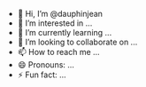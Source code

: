 - 👋 Hi, I’m @dauphinjean
- 👀 I’m interested in ...
- 🌱 I’m currently learning ...
- 💞️ I’m looking to collaborate on ...
- 📫 How to reach me ...
- 😄 Pronouns: ...
- ⚡ Fun fact: ...

<!---
dauphinjean/dauphinjean is a ✨ special ✨ repository because its `README.md` (this file) appears on your GitHub profile.
You can click the Preview link to take a look at your changes.
--->
